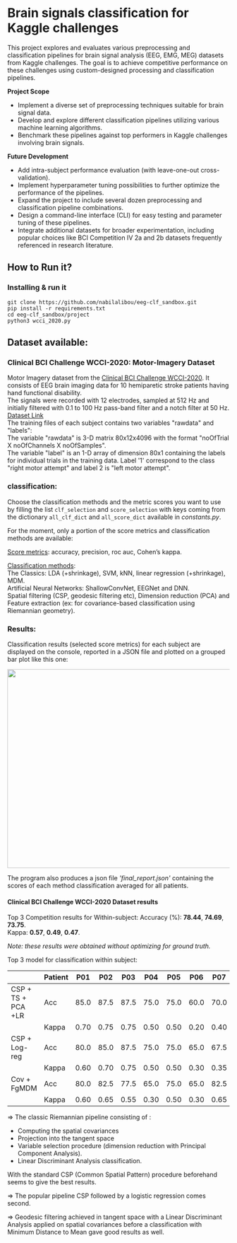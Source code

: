 # Brain signals classification for Kaggle challenges

This project explores and evaluates various preprocessing and classification pipelines for 
brain signal analysis (EEG, EMG, MEG) datasets from Kaggle challenges. The goal is to achieve 
competitive performance on these challenges using custom-designed processing and classification pipelines.

**Project Scope**
- Implement a diverse set of preprocessing techniques suitable for brain signal data.
- Develop and explore different classification pipelines utilizing various machine learning algorithms.
- Benchmark these pipelines against top performers in Kaggle challenges involving brain signals.

**Future Development**
- Add intra-subject performance evaluation (with leave-one-out cross-validation).
- Implement hyperparameter tuning possibilities to further optimize the performance of the pipelines.
- Expand the project to include several dozen preprocessing and classification pipeline combinations.
- Design a command-line interface (CLI) for easy testing and parameter tuning of these pipelines.
- Integrate additional datasets for broader experimentation, including popular choices like BCI Competition
IV 2a and 2b datasets frequently referenced in research literature.

## How to Run it?

### Installing & run it
```
git clone https://github.com/nabilalibou/eeg-clf_sandbox.git
pip install -r requirements.txt
cd eeg-clf_sandbox/project
python3 wcci_2020.py
```

## Dataset available:

### Clinical BCI Challenge WCCI-2020: Motor-Imagery Dataset

Motor Imagery dataset from the [Clinical BCI Challenge WCCI-2020](https://sites.google.com/view/bci-comp-wcci/). It consists of EEG brain imaging data for 
10 hemiparetic stroke patients having hand functional disability.  
The signals were recorded with 12 electrodes, sampled at 512 Hz and initially filtered with 0.1 to 100 Hz 
pass-band filter and a notch filter at 50 Hz. [Dataset Link](https://github.com/5anirban9/Clinical-Brain-Computer-Interfaces-Challenge-WCCI-2020-Glasgow)  
The training files of each subject contains two variables "rawdata" and "labels":  
The variable "rawdata" is 3-D matrix 80x12x4096 with the format "noOfTrial X noOfChannels X noOfSamples".   
The variable "label" is an 1-D array of dimension 80x1 containing the labels for individual trials in the training data.
Label '1' correspond to the class "right motor attempt" and label 2 is "left motor attempt".

### classification:

Choose the classification methods and the metric scores you want to use by filling the 
list ```clf_selection``` and ```score_selection``` with keys coming from the dictionary 
```all_clf_dict``` and ```all_score_dict``` available in <em>constants.py</em>.  

For the moment, only a portion of the score metrics and classification methods are 
available:

<ins>Score metrics</ins>: accuracy, precision, roc auc, Cohen’s kappa.  

<ins>Classification methods</ins>:  
The Classics: LDA (+shrinkage), SVM, kNN, linear regression (+shrinkage), MDM.  
Artificial Neural Networks: ShallowConvNet, EEGNet and DNN.  
Spatial filtering (CSP, geodesic filtering etc), Dimension reduction (PCA)
and Feature extraction (ex: for covariance-based classification using Riemannian geometry). 

### Results:

Classification results (selected score metrics) for each subject are displayed on the 
console, reported in a JSON file and plotted on a grouped bar plot like this one:

<p align="center">
<img src="docs\readme_img\patient01_eval.png" width="600" height="450">
</p>

The program also produces a json file <em>'final_report.json'</em> containing the scores 
of each method classification averaged for all patients.  

#### Clinical BCI Challenge WCCI-2020 Dataset results

Top 3 Competition results for Within-subject:
Accuracy (%): **78.44**, **74.69**, **73.75**.  
Kappa: **0.57**, **0.49**, **0.47**.  

*Note: these results were obtained without optimizing for ground truth.*

Top 3 model for classification within subject:

|                    | Patient | P01  | P02  | P03  | P04  | P05  | P06  | P07  | P08  | Avg      |
|--------------------|---------|------|------|------|------|------|------|------|------|----------|
| CSP + TS + PCA +LR | Acc     | 85.0 | 87.5 | 87.5 | 75.0 | 75.0 | 60.0 | 70.0 | 90.0 | **78.7** |
|                    | Kappa   | 0.70 | 0.75 | 0.75 | 0.50 | 0.50 | 0.20 | 0.40 | 0.80 | **0.57** |
| CSP + Log-reg      | Acc     | 80.0 | 85.0 | 87.5 | 75.0 | 75.0 | 65.0 | 67.5 | 75.0 | 76.3     |
|                    | Kappa   | 0.60 | 0.70 | 0.75 | 0.50 | 0.50 | 0.30 | 0.35 | 0.50 | 0.53     |
| Cov + FgMDM        | Acc     | 80.0 | 82.5 | 77.5 | 65.0 | 75.0 | 65.0 | 82.5 | 70.0 | 74.7     |
|                    | Kappa   | 0.60 | 0.65 | 0.55 | 0.30 | 0.50 | 0.30 | 0.65 | 0.40 | 0.49     |


=> The classic Riemannian pipeline consisting of : 
- Computing the spatial covariances
- Projection into the tangent space 
- Variable selection procedure (dimension reduction with Principal Component Analysis).
- Linear Discriminant Analysis classification.   

With the standard CSP (Common Spatial Pattern) procedure beforehand seems to give the 
best results.  

=> The popular pipeline CSP followed by a logistic regression comes second.  

=> Geodesic filtering achieved in tangent space with a Linear Discriminant Analysis applied 
on spatial covariances before a classification with Minimum Distance to Mean gave good 
results as well.

